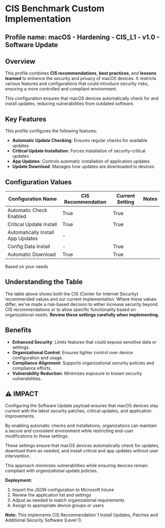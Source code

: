 # CIS Benchmark Custom Implementation
## Profile name: macOS - Hardening - CIS_L1 - v1.0 - Software Update

## Overview
This profile combines **CIS recommendations**, **best practices**, and **lessons learned** to enhance the security and privacy of macOS devices. 
It restricts various features and configurations that could introduce security risks, ensuring a more controlled and compliant environment.  

This configuration ensures that macOS devices automatically check for and install updates, reducing vulnerabilities from outdated software.

## Key Features  
This profile configures the following features:  

- **Automatic Update Checking**: Ensures regular checks for available updates
- **Critical Update Installation**: Forces installation of security-critical updates
- **App Updates**: Controls automatic installation of application updates
- **Update Download**: Manages how updates are downloaded to devices

## Configuration Values  
| Configuration Name | CIS Recommendation | Current Setting | Notes |
|-------------------|-------------------|-----------------|-------|
| Automatic Check Enabled | True | True | |
| Critical Update Install | True | True | |
| Automatically Install App Updates | - | |
| Config Data Install | - | True | |
| Automatic Download | True | True | |

Based on your needs

## Understanding the Table
The table above shows both the CIS (Center for Internet Security) recommended values and our current implementation. Where these values differ, we've made a risk-based decision to either increase security beyond CIS recommendations or to allow specific functionality based on organizational needs. **Review these settings carefully when implementing.**

## Benefits  
- **Enhanced Security**: Limits features that could expose sensitive data or settings.  
- **Organizational Control**: Ensures tighter control over device configuration and usage.  
- **Compliance Alignment**: Supports organizational security policies and compliance efforts.
- **Vulnerability Reduction**: Minimizes exposure to known security vulnerabilities.

## ⚠️  IMPACT
Configuring the Software Update payload ensures that macOS devices stay current with the latest security patches, critical updates, and application improvements. 

By enabling automatic checks and installations, organizations can maintain a secure and consistent environment while restricting end-user modifications to these settings.

These settings ensure that macOS devices automatically check for updates, download them as needed, and install critical and app updates without user intervention. 

This approach minimizes vulnerabilities while ensuring devices remain compliant with organizational update policies.

**Deployment:**
1. Import the JSON configuration to Microsoft Intune
2. Review the application list and settings
3. Adjust as needed to match organizational requirements
4. Assign to appropriate device groups or users

**Note:** This implements CIS Recommendation 1 Install Updates, Patches and Additional Security Software (Level 1).